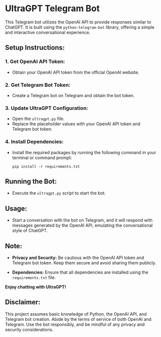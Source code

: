 # UltraGPT Telegram Bot

This Telegram bot utilizes the OpenAI API to provide responses similar to ChatGPT. It is built using the `python-telegram-bot` library, offering a simple and interactive conversational experience.

## Setup Instructions:

### 1. Get OpenAI API Token:

   - Obtain your OpenAI API token from the official OpenAI website.

### 2. Get Telegram Bot Token:

   - Create a Telegram bot on Telegram and obtain the bot token.

### 3. Update UltraGPT Configuration:

   - Open the `ultragpt.py` file.
   - Replace the placeholder values with your OpenAI API token and Telegram bot token.

### 4. Install Dependencies:

   - Install the required packages by running the following command in your terminal or command prompt:

     ```
     pip install -r requirements.txt
     ```

## Running the Bot:

   - Execute the `ultragpt.py` script to start the bot.

## Usage:

   - Start a conversation with the bot on Telegram, and it will respond with messages generated by the OpenAI API, emulating the conversational style of ChatGPT.

## Note:

- **Privacy and Security:**
  Be cautious with the OpenAI API token and Telegram bot token. Keep them secure and avoid sharing them publicly.

- **Dependencies:**
  Ensure that all dependencies are installed using the `requirements.txt` file.

**Enjoy chatting with UltraGPT!**

## Disclaimer:

This project assumes basic knowledge of Python, the OpenAI API, and Telegram bot creation. Abide by the terms of service of both OpenAI and Telegram. Use the bot responsibly, and be mindful of any privacy and security considerations.
